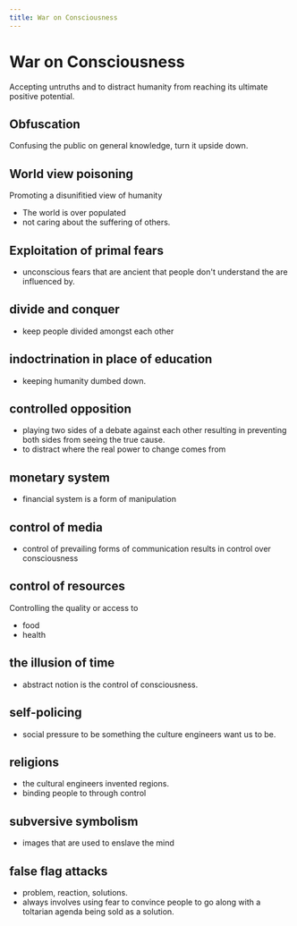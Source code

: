 ```yaml
---
title: War on Consciousness
---
```


# War on Consciousness 

Accepting untruths and to distract humanity from reaching its ultimate positive potential.

## Obfuscation 

Confusing the public on general knowledge, turn it upside down.

## World view poisoning

Promoting  a disunifitied view of humanity

- The world is over populated
- not caring about the suffering of others.


## Exploitation of primal fears

- unconscious fears that are ancient that people don't understand the are influenced by.

## divide and conquer

- keep people divided amongst  each other

## indoctrination in place of education 

- keeping humanity dumbed down.

## controlled opposition 

- playing two sides of a debate against each other resulting in preventing both sides from seeing the true cause.
- to distract where the real power to change comes from

## monetary system

- financial system is a form of manipulation 

## control of media

- control of prevailing forms of communication results in control over consciousness 

## control  of resources

Controlling the quality or access to 

- food
- health


## the illusion of time

- abstract notion is the control of consciousness.


## self-policing

- social pressure to be something the culture engineers want us to be.

## religions

- the cultural engineers invented regions.
- binding people to through control


## subversive symbolism

-  images that are used to enslave the mind

## false flag attacks

- problem, reaction, solutions.
- always involves using fear to convince people to go along with a toltarian agenda being sold as a solution.
